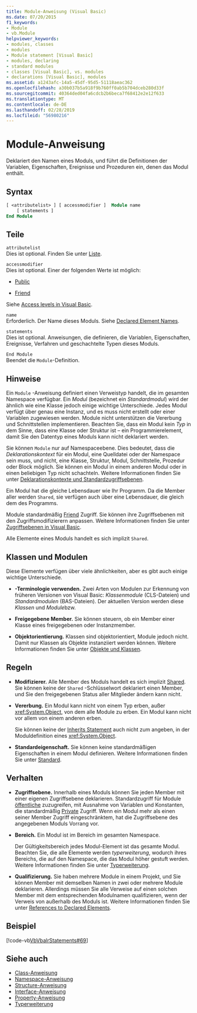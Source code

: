```yaml
---
title: Module-Anweisung (Visual Basic)
ms.date: 07/20/2015
f1_keywords:
- Module
- vb.Module
helpviewer_keywords:
- modules, classes
- modules
- Module statement [Visual Basic]
- modules, declaring
- standard modules
- classes [Visual Basic], vs. modules
- declarations [Visual Basic], modules
ms.assetid: a1243afc-14a5-45df-95d5-51118aeac362
ms.openlocfilehash: a30b037b5a918f9b760ff0ab5b704dceb280d33f
ms.sourcegitcommit: 40364ded04fa6cdcb2b6beca7f68412e2e12f633
ms.translationtype: MT
ms.contentlocale: de-DE
ms.lasthandoff: 02/28/2019
ms.locfileid: "56980216"
---
```

# <a name="module-statement"></a>Module-Anweisung
Deklariert den Namen eines Moduls, und führt die Definitionen der Variablen, Eigenschaften, Ereignisse und Prozeduren ein, denen das Modul enthält.  
  
## <a name="syntax"></a>Syntax  
  
```vb 
[ <attributelist> ] [ accessmodifier ]  Module name  
    [ statements ]  
End Module  
```  
  
## <a name="parts"></a>Teile  
 `attributelist`  
 Dies ist optional. Finden Sie unter [Liste](../../../visual-basic/language-reference/statements/attribute-list.md).  
  
 `accessmodifier`  
 Dies ist optional. Einer der folgenden Werte ist möglich:  
  
-   [Public](../../../visual-basic/language-reference/modifiers/public.md)  
  
-   [Friend](../../../visual-basic/language-reference/modifiers/friend.md)  
  
 Siehe [Access levels in Visual Basic](../../../visual-basic/programming-guide/language-features/declared-elements/access-levels.md).  
  
 `name`  
 Erforderlich. Der Name dieses Moduls. Siehe [Declared Element Names](../../../visual-basic/programming-guide/language-features/declared-elements/declared-element-names.md).  
  
 `statements`  
 Dies ist optional. Anweisungen, die definieren, die Variablen, Eigenschaften, Ereignisse, Verfahren und geschachtelte Typen dieses Moduls.  
  
 `End Module`  
 Beendet die `Module`-Definition.  
  
## <a name="remarks"></a>Hinweise  
 Ein `Module` -Anweisung definiert einen Verweistyp handelt, die im gesamten Namespace verfügbar. Ein *Modul* (bezeichnet ein *Standardmodul*) wird der ähnlich wie eine Klasse jedoch einige wichtige Unterschiede. Jedes Modul verfügt über genau eine Instanz, und es muss nicht erstellt oder einer Variablen zugewiesen werden. Module nicht unterstützen die Vererbung und Schnittstellen implementieren. Beachten Sie, dass ein Modul kein *Typ* in dem Sinne, dass eine Klasse oder Struktur ist – ein Programmierelement, damit Sie den Datentyp eines Moduls kann nicht deklariert werden.  
  
 Sie können `Module` nur auf Namespaceebene. Dies bedeutet, dass die *Deklarationskontext* für ein Modul, eine Quelldatei oder der Namespace sein muss, und nicht, eine Klasse, Struktur, Modul, Schnittstelle, Prozedur oder Block möglich. Sie können ein Modul in einem anderen Modul oder in einen beliebigen Typ nicht schachteln. Weitere Informationen finden Sie unter [Deklarationskontexte und Standardzugriffsebenen](../../../visual-basic/language-reference/statements/declaration-contexts-and-default-access-levels.md).  
  
 Ein Modul hat die gleiche Lebensdauer wie Ihr Programm. Da die Member aller werden `Shared`, sie verfügen auch über eine Lebensdauer, die gleich dem des Programms.  
  
 Module standardmäßig [Friend](../../../visual-basic/language-reference/modifiers/friend.md) Zugriff. Sie können ihre Zugriffsebenen mit den Zugriffsmodifizierern anpassen. Weitere Informationen finden Sie unter [Zugriffsebenen in Visual Basic](../../../visual-basic/programming-guide/language-features/declared-elements/access-levels.md).  
  
 Alle Elemente eines Moduls handelt es sich implizit `Shared`.  
  
## <a name="classes-and-modules"></a>Klassen und Modulen  
 Diese Elemente verfügen über viele ähnlichkeiten, aber es gibt auch einige wichtige Unterschiede.  
  
-   **-Terminologie verwenden.** Zwei Arten von Modulen zur Erkennung von früheren Versionen von Visual Basic: *Klassenmodule* (CLS-Dateien) und *Standardmodulen* (BAS-Dateien). Der aktuellen Version werden diese *Klassen* und *Module*bzw.  
  
-   **Freigegebene Member.** Sie können steuern, ob ein Member einer Klasse eines freigegebenen oder Instanzmember.  
  
-   **Objektorientierung.** Klassen sind objektorientiert, Module jedoch nicht. Damit nur Klassen als Objekte instanziiert werden können. Weitere Informationen finden Sie unter [Objekte und Klassen](../../../visual-basic/programming-guide/language-features/objects-and-classes/index.md).  
  
## <a name="rules"></a>Regeln  
  
-   **Modifizierer.** Alle Member des Moduls handelt es sich implizit [Shared](../../../visual-basic/language-reference/modifiers/shared.md). Sie können keine der `Shared` -Schlüsselwort deklariert einen Member, und Sie den freigegebenen Status aller Mitglieder ändern kann nicht.  
  
-   **Vererbung.** Ein Modul kann nicht von einem Typ erben, außer <xref:System.Object>, von dem alle Module zu erben. Ein Modul kann nicht vor allem von einem anderen erben.  
  
     Sie können keine der [Inherits Statement](../../../visual-basic/language-reference/statements/inherits-statement.md) auch nicht zum angeben, in der Moduldefinition eines <xref:System.Object>.  
  
-   **Standardeigenschaft.** Sie können keine standardmäßigen Eigenschaften in einem Modul definieren. Weitere Informationen finden Sie unter [Standard](../../../visual-basic/language-reference/modifiers/default.md).  
  
## <a name="behavior"></a>Verhalten  
  
-   **Zugriffsebene.** Innerhalb eines Moduls können Sie jeden Member mit einer eigenen Zugriffsebene deklarieren. Standardzugriff für Module [öffentliche](../../../visual-basic/language-reference/modifiers/public.md) zuzugreifen, mit Ausnahme von Variablen und Konstanten, die standardmäßig [Private](../../../visual-basic/language-reference/modifiers/private.md) Zugriff. Wenn ein Modul mehr als einen seiner Member Zugriff eingeschränktem, hat die Zugriffsebene des angegebenen Moduls Vorrang vor.  
  
-   **Bereich.** Ein Modul ist im Bereich im gesamten Namespace.  
  
     Der Gültigkeitsbereich jedes Modul-Element ist das gesamte Modul. Beachten Sie, die alle Elemente werden *typerweiterung*, wodurch ihres Bereichs, die auf den Namespace, die das Modul höher gestuft werden. Weitere Informationen finden Sie unter [Typerweiterung](../../../visual-basic/programming-guide/language-features/declared-elements/type-promotion.md).  
  
-   **Qualifizierung.** Sie haben mehrere Module in einem Projekt, und Sie können Member mit demselben Namen in zwei oder mehrere Module deklarieren. Allerdings müssen Sie alle Verweise auf einen solchen Member mit dem entsprechenden Modulnamen qualifizieren, wenn der Verweis von außerhalb des Moduls ist. Weitere Informationen finden Sie unter [References to Declared Elements](../../../visual-basic/programming-guide/language-features/declared-elements/references-to-declared-elements.md).  
  
## <a name="example"></a>Beispiel  
 [!code-vb[VbVbalrStatements#69](~/samples/snippets/visualbasic/VS_Snippets_VBCSharp/VbVbalrStatements/VB/Class1.vb#69)]  
  
## <a name="see-also"></a>Siehe auch
- [Class-Anweisung](../../../visual-basic/language-reference/statements/class-statement.md)
- [Namespace-Anweisung](../../../visual-basic/language-reference/statements/namespace-statement.md)
- [Structure-Anweisung](../../../visual-basic/language-reference/statements/structure-statement.md)
- [Interface-Anweisung](../../../visual-basic/language-reference/statements/interface-statement.md)
- [Property-Anweisung](../../../visual-basic/language-reference/statements/property-statement.md)
- [Typerweiterung](../../../visual-basic/programming-guide/language-features/declared-elements/type-promotion.md)
